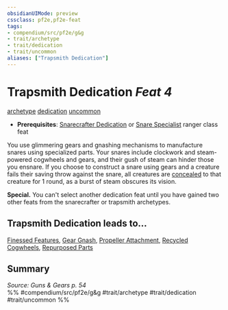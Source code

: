 ```yaml
---
obsidianUIMode: preview
cssclass: pf2e,pf2e-feat
tags:
- compendium/src/pf2e/g&g
- trait/archetype
- trait/dedication
- trait/uncommon
aliases: ["Trapsmith Dedication"]
---
```

# Trapsmith Dedication  *Feat 4*  
[archetype](../../Rules/traits/archetype.md)  [dedication](../../Rules/traits/dedication.md)  [uncommon](../../Rules/traits/uncommon.md)  

- **Prerequisites**: [Snarecrafter Dedication](snarecrafter-dedication-apg.md) or [Snare Specialist](snare-specialist.md) ranger class feat

You use glimmering gears and gnashing mechanisms to manufacture snares using specialized parts. Your snares include clockwork and steam-powered cogwheels and gears, and their gush of steam can hinder those you ensnare. If you choose to construct a snare using gears and a creature fails their saving throw against the snare, all creatures are [concealed](../../Rules/conditions.md#Concealed) to that creature for 1 round, as a burst of steam obscures its vision.

**Special.** You can't select another dedication feat until you have gained two other feats from the snarecrafter or trapsmith archetypes.

## Trapsmith Dedication leads to...

[Finessed Features](finessed-features-g-g.md), [Gear Gnash](gear-gnash-g-g.md), [Propeller Attachment](propeller-attachment-g-g.md), [Recycled Cogwheels](recycled-cogwheels-g-g.md), [Repurposed Parts](repurposed-parts-g-g.md)

## Summary

*Source: Guns & Gears p. 54*  
%% #compendium/src/pf2e/g&g #trait/archetype #trait/dedication #trait/uncommon %%